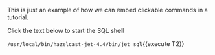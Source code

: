 This is just an example of how we can embed clickable commands in a tutorial.

Click the text below to start the SQL shell

`/usr/local/bin/hazelcast-jet-4.4/bin/jet sql`{{execute T2}}